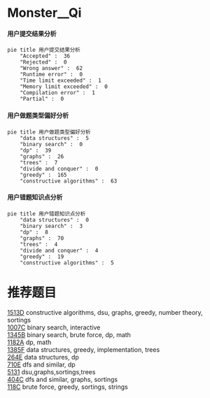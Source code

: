 # Monster__Qi

<!-- tabs:start -->



#### **用户提交结果分析**

```mermaid
pie title 用户提交结果分析
    "Accepted" :  36
    "Rejected" :  0
    "Wrong answer" :  62
    "Runtime error" :  0
    "Time limit exceeded" :  1
    "Memory limit exceeded" :  0
    "Compilation error" :  1
    "Partial" :  0
```

#### **用户做题类型偏好分析**

```mermaid
pie title 用户做题类型偏好分析
    "data structures" :  5
    "binary search" :  0
    "dp" :  39
    "graphs" :  26
    "trees" :  7
    "divide and conquer" :  0
    "greedy" :  165
    "constructive algorithms" :  63
```
#### **用户错题知识点分析**

```mermaid
pie title 用户错题知识点分析
    "data structures" :  0
    "binary search" :  3
    "dp" :  8
    "graphs" :  70
    "trees" :  4
    "divide and conquer" :  4
    "greedy" :  19
    "constructive algorithms" :  5
```



<!-- tabs:end -->
# 推荐题目
[1513D](https://codeforces.com/contest/1513/problem/D)		constructive algorithms,
                        dsu,
                        graphs,
                        greedy,
                        number theory,
                        sortings		  
[1007C](https://codeforces.com/contest/1007/problem/C)		binary search,
                        interactive		  
[1345B](https://codeforces.com/contest/1345/problem/B)		binary search,
                        brute force,
                        dp,
                        math		  
[1182A](https://codeforces.com/contest/1182/problem/A)		dp,
                        math		  
[1385F](https://codeforces.com/contest/1385/problem/F)		data structures,
                        greedy,
                        implementation,
                        trees		  
[264E](https://codeforces.com/contest/264/problem/E)		data structures,
                        dp		  
[710E](https://codeforces.com/contest/710/problem/E)		dfs and similar,
                        dp		  
[5131](https://codeforces.com/contest/513/problem/1)		dsu,graphs,sortings,trees		  
[404C](https://codeforces.com/contest/404/problem/C)		dfs and similar,
                        graphs,
                        sortings		  
[118C](https://codeforces.com/contest/118/problem/C)		brute force,
                        greedy,
                        sortings,
                        strings		  
